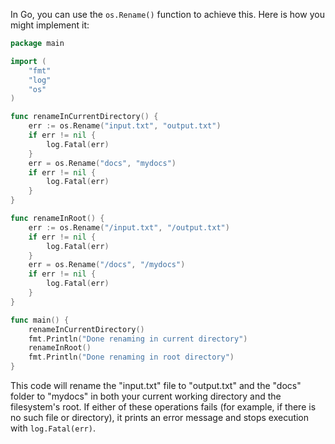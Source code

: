  In Go, you can use the `os.Rename()` function to achieve this. Here is how you might implement it:

```go
package main

import (
	"fmt"
	"log"
	"os"
)

func renameInCurrentDirectory() {
	err := os.Rename("input.txt", "output.txt")
	if err != nil {
		log.Fatal(err)
	}
	err = os.Rename("docs", "mydocs")
	if err != nil {
		log.Fatal(err)
	}
}

func renameInRoot() {
	err := os.Rename("/input.txt", "/output.txt")
	if err != nil {
		log.Fatal(err)
	}
	err = os.Rename("/docs", "/mydocs")
	if err != nil {
		log.Fatal(err)
	}
}

func main() {
	renameInCurrentDirectory()
	fmt.Println("Done renaming in current directory")
	renameInRoot()
	fmt.Println("Done renaming in root directory")
}
```
This code will rename the "input.txt" file to "output.txt" and the "docs" folder to "mydocs" in both your current working directory and the filesystem's root. If either of these operations fails (for example, if there is no such file or directory), it prints an error message and stops execution with `log.Fatal(err)`.

